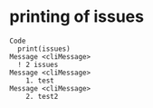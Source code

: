 # printing of issues

    Code
      print(issues)
    Message <cliMessage>
      ! 2 issues
    Message <cliMessage>
        1. test
    Message <cliMessage>
        2. test2

